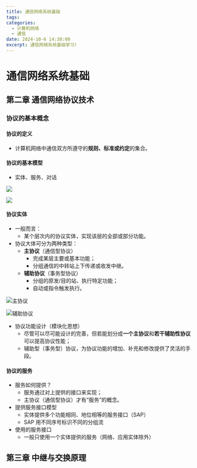 ```yaml
---
title: 通信网络系统基础
tags: 
categories:
  - 计算机网络
  - 通信
date: 2024-10-6 14:30:00
excerpt: 通信网络系统基础学习!
---
```

# 通信网络系统基础
## 第二章  通信网络协议技术
### 协议的基本概念
#### 协议的定义
+ 计算机网络中通信双方所遵守的**规则、标准或约定**的集合。
#### 协议的基本模型
+ 实体、服务、对话

![](https://yugin-blog-1313489805.cos.ap-guangzhou.myqcloud.com/202410061500391.png)

![](https://yugin-blog-1313489805.cos.ap-guangzhou.myqcloud.com/QQ_1728357209608.png)

#### 协议实体
+ 一般而言：
	+ 某个层次内的协议实体，实现该层的全部或部分功能。
+ 协议大体可分为两种类型：
	+ **主协议**（通信型协议）
		+ 完成某层主要或基本功能；
		+ 分组通信的中转站上下传递或收发中继。
	 + **辅助协议**（事务型协议）
		+ 分组的原发/目的站、执行特定功能；
		+ 自动或指令触发执行。

![主协议](https://yugin-blog-1313489805.cos.ap-guangzhou.myqcloud.com/QQ_1728357754928.png)

![辅助协议](https://yugin-blog-1313489805.cos.ap-guangzhou.myqcloud.com/QQ_1728357899955.png)
+ 协议功能设计（模块化思想）
	+ 尽管可以尽可能设计的完善，但若能划分成**一个主协议**和**若干辅助性协议**可以提高协议性能；
	+ 辅助型（事务型）协议，为协议功能的增加、补充和修改提供了灵活的手段。

#### 协议的服务
+ 服务如何提供？
	+ 服务通过对上提供的接口来实现；
	+ 主协议（通信型协议）才有“服务”的概念。
+ 提供服务接口模型
	+ 实体提供多个功能相同、地位相等的服务接口（SAP）
	+ SAP 用不同序号标识不同的分组流
+ 使用的服务接口
	+ 一般只使用一个实体提供的服务（网络、应用实体除外）

## 第三章  中继与交换原理



